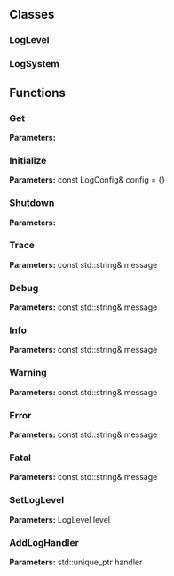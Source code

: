 
## Classes

### LogLevel



### LogSystem




## Functions

### Get



**Parameters:** 

### Initialize



**Parameters:** const LogConfig& config = {}

### Shutdown



**Parameters:** 

### Trace



**Parameters:** const std::string& message

### Debug



**Parameters:** const std::string& message

### Info



**Parameters:** const std::string& message

### Warning



**Parameters:** const std::string& message

### Error



**Parameters:** const std::string& message

### Fatal



**Parameters:** const std::string& message

### SetLogLevel



**Parameters:** LogLevel level

### AddLogHandler



**Parameters:** std::unique_ptr<ILogHandler> handler

